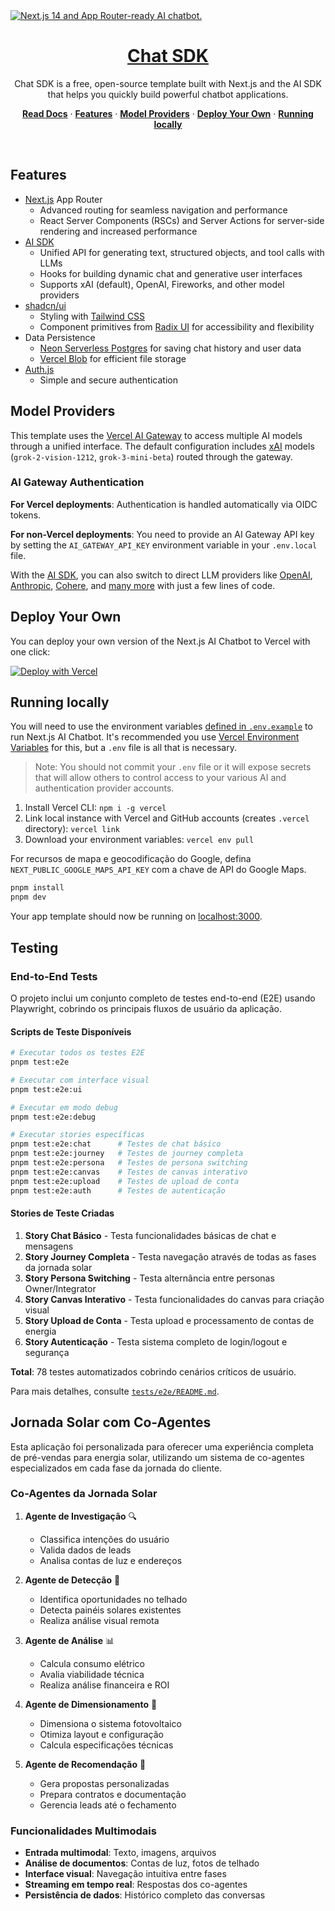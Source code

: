 <a href="https://chat.vercel.ai/">
  <img alt="Next.js 14 and App Router-ready AI chatbot." src="app/(chat)/opengraph-image.png">
  <h1 align="center">Chat SDK</h1>
</a>

<p align="center">
    Chat SDK is a free, open-source template built with Next.js and the AI SDK that helps you quickly build powerful chatbot applications.
</p>

<p align="center">
  <a href="https://chat-sdk.dev"><strong>Read Docs</strong></a> ·
  <a href="#features"><strong>Features</strong></a> ·
  <a href="#model-providers"><strong>Model Providers</strong></a> ·
  <a href="#deploy-your-own"><strong>Deploy Your Own</strong></a> ·
  <a href="#running-locally"><strong>Running locally</strong></a>
</p>
<br/>

## Features

- [Next.js](https://nextjs.org) App Router
  - Advanced routing for seamless navigation and performance
  - React Server Components (RSCs) and Server Actions for server-side rendering and increased performance
- [AI SDK](https://sdk.vercel.ai/docs)
  - Unified API for generating text, structured objects, and tool calls with LLMs
  - Hooks for building dynamic chat and generative user interfaces
  - Supports xAI (default), OpenAI, Fireworks, and other model providers
- [shadcn/ui](https://ui.shadcn.com)
  - Styling with [Tailwind CSS](https://tailwindcss.com)
  - Component primitives from [Radix UI](https://radix-ui.com) for accessibility and flexibility
- Data Persistence
  - [Neon Serverless Postgres](https://vercel.com/marketplace/neon) for saving chat history and user data
  - [Vercel Blob](https://vercel.com/storage/blob) for efficient file storage
- [Auth.js](https://authjs.dev)
  - Simple and secure authentication

## Model Providers

This template uses the [Vercel AI Gateway](https://vercel.com/docs/ai-gateway) to access multiple AI models through a unified interface. The default configuration includes [xAI](https://x.ai) models (`grok-2-vision-1212`, `grok-3-mini-beta`) routed through the gateway.

### AI Gateway Authentication

**For Vercel deployments**: Authentication is handled automatically via OIDC tokens.

**For non-Vercel deployments**: You need to provide an AI Gateway API key by setting the `AI_GATEWAY_API_KEY` environment variable in your `.env.local` file.

With the [AI SDK](https://ai-sdk.dev/docs/introduction), you can also switch to direct LLM providers like [OpenAI](https://openai.com), [Anthropic](https://anthropic.com), [Cohere](https://cohere.com/), and [many more](https://ai-sdk.dev/providers/ai-sdk-providers) with just a few lines of code.

## Deploy Your Own

You can deploy your own version of the Next.js AI Chatbot to Vercel with one click:

[![Deploy with Vercel](https://vercel.com/button)](https://vercel.com/new/clone?repository-url=https%3A%2F%2Fgithub.com%2Fvercel%2Fai-chatbot&env=AUTH_SECRET&envDescription=Learn+more+about+how+to+get+the+API+Keys+for+the+application&envLink=https%3A%2F%2Fgithub.com%2Fvercel%2Fai-chatbot%2Fblob%2Fmain%2F.env.example&demo-title=AI+Chatbot&demo-description=An+Open-Source+AI+Chatbot+Template+Built+With+Next.js+and+the+AI+SDK+by+Vercel.&demo-url=https%3A%2F%2Fchat.vercel.ai&products=%5B%7B%22type%22%3A%22integration%22%2C%22protocol%22%3A%22ai%22%2C%22productSlug%22%3A%22grok%22%2C%22integrationSlug%22%3A%22xai%22%7D%2C%7B%22type%22%3A%22integration%22%2C%22protocol%22%3A%22storage%22%2C%22productSlug%22%3A%22neon%22%2C%22integrationSlug%22%3A%22neon%22%7D%2C%7B%22type%22%3A%22integration%22%2C%22protocol%22%3A%22storage%22%2C%22productSlug%22%3A%22upstash-kv%22%2C%22integrationSlug%22%3A%22upstash%22%7D%2C%7B%22type%22%3A%22blob%22%7D%5D)

## Running locally

You will need to use the environment variables [defined in `.env.example`](.env.example) to run Next.js AI Chatbot. It's recommended you use [Vercel Environment Variables](https://vercel.com/docs/projects/environment-variables) for this, but a `.env` file is all that is necessary.

> Note: You should not commit your `.env` file or it will expose secrets that will allow others to control access to your various AI and authentication provider accounts.

1. Install Vercel CLI: `npm i -g vercel`
2. Link local instance with Vercel and GitHub accounts (creates `.vercel` directory): `vercel link`
3. Download your environment variables: `vercel env pull`

For recursos de mapa e geocodificação do Google, defina `NEXT_PUBLIC_GOOGLE_MAPS_API_KEY` com a chave de API do Google Maps.

```bash
pnpm install
pnpm dev
```

Your app template should now be running on [localhost:3000](http://localhost:3000).

## Testing

### End-to-End Tests

O projeto inclui um conjunto completo de testes end-to-end (E2E) usando Playwright, cobrindo os principais fluxos de usuário da aplicação.

#### Scripts de Teste Disponíveis

```bash
# Executar todos os testes E2E
pnpm test:e2e

# Executar com interface visual
pnpm test:e2e:ui

# Executar em modo debug
pnpm test:e2e:debug

# Executar stories específicas
pnpm test:e2e:chat      # Testes de chat básico
pnpm test:e2e:journey   # Testes de journey completa
pnpm test:e2e:persona   # Testes de persona switching
pnpm test:e2e:canvas    # Testes de canvas interativo
pnpm test:e2e:upload    # Testes de upload de conta
pnpm test:e2e:auth      # Testes de autenticação
```

#### Stories de Teste Criadas

1. **Story Chat Básico** - Testa funcionalidades básicas de chat e mensagens
2. **Story Journey Completa** - Testa navegação através de todas as fases da jornada solar
3. **Story Persona Switching** - Testa alternância entre personas Owner/Integrator
4. **Story Canvas Interativo** - Testa funcionalidades do canvas para criação visual
5. **Story Upload de Conta** - Testa upload e processamento de contas de energia
6. **Story Autenticação** - Testa sistema completo de login/logout e segurança

**Total**: 78 testes automatizados cobrindo cenários críticos de usuário.

Para mais detalhes, consulte [`tests/e2e/README.md`](tests/e2e/README.md).

## Jornada Solar com Co-Agentes

Esta aplicação foi personalizada para oferecer uma experiência completa de pré-vendas para energia solar, utilizando um sistema de co-agentes especializados em cada fase da jornada do cliente.

### Co-Agentes da Jornada Solar

1. **Agente de Investigação** 🔍
   - Classifica intenções do usuário
   - Valida dados de leads
   - Analisa contas de luz e endereços

2. **Agente de Detecção** 📡
   - Identifica oportunidades no telhado
   - Detecta painéis solares existentes
   - Realiza análise visual remota

3. **Agente de Análise** 📊
   - Calcula consumo elétrico
   - Avalia viabilidade técnica
   - Realiza análise financeira e ROI

4. **Agente de Dimensionamento** 📏
   - Dimensiona o sistema fotovoltaico
   - Otimiza layout e configuração
   - Calcula especificações técnicas

5. **Agente de Recomendação** 🤝
   - Gera propostas personalizadas
   - Prepara contratos e documentação
   - Gerencia leads até o fechamento

### Funcionalidades Multimodais

- **Entrada multimodal**: Texto, imagens, arquivos
- **Análise de documentos**: Contas de luz, fotos de telhado
- **Interface visual**: Navegação intuitiva entre fases
- **Streaming em tempo real**: Respostas dos co-agentes
- **Persistência de dados**: Histórico completo das conversas
